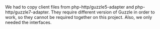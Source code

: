 We had to copy client files from php-http/guzzle5-adapter and php-http/guzzle7-adapter. They require different version of Guzzle in order to work, so they cannot be required together on this project. Also, we only needed the interfaces.
